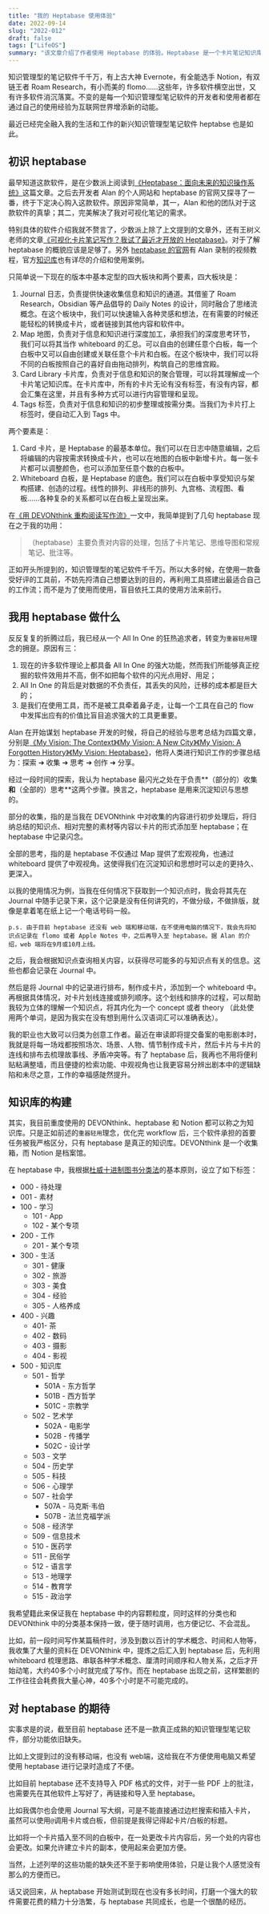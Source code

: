 ```yaml
---
title: "我的 Heptabase 使用体验"
date: 2022-09-14
slug: "2022-012"
draft: false
tags: ["LifeOS"]
summary: "该文章介绍了作者使用 Heptabase 的体验。Heptabase 是一个卡片笔记知识库，支持卡片和白板的创建和管理。作者使用 Heptabase 进行知识沉淀和思考，并将其与其他软件如 DEVONthink 和 Notion 进行区分。作者希望 Heptabase 能够支持移动端和 web 端，以及导入 PDF 文件等功能。"
---
```


知识管理型的笔记软件千千万，有上古大神 Evernote，有全能选手 Notion，有双链王者 Roam Research，有小而美的 flomo……这些年，许多软件横空出世，又有许多软件消沉落寞。不变的是每一个知识管理型笔记软件的开发者和使用者都在通过自己的使用经验为互联网世界增添新的动能。

最近已经完全融入我的生活和工作的新兴知识管理型笔记软件 heptabse 也是如此。

## 初识 heptabase

最早知道这款软件，是在少数派上阅读到[《Heptabase：面向未来的知识操作系统》](https://sspai.com/post/71842)这篇文章。之后去开发者 Alan 的个人网站和 heptabase 的官网又探寻了一番，终于下定决心购入这款软件。原因非常简单，其一，Alan 和他的团队对于这款软件的真挚；其二，完美解决了我对可视化笔记的需求。

特别具体的软件介绍我就不赘言了，少数派上除了上文提到的文章外，还有王树义老师的文章[《可视化卡片笔记写作？我试了最近才开放的 Heptabase》](https://sspai.com/post/71558)。对于了解 heptabase 的概貌应该是足够了。另外 [heptabase 的官网](https://heptabase.com/)有 Alan 录制的视频教程，官方[知识库](https://www.notion.so/Heptabase-Public-Wiki-4dcb425de51c42c28d2fd57d0dbbdcdd?pvs=21)也有详尽的介绍和使用案例。

只简单说一下现在的版本中基本定型的四大板块和两个要素，四大板块是：

1. Journal 日志，负责提供快速收集信息和知识的通道。其借鉴了 Roam Research，Obsidian 等产品倡导的 Daily Notes 的设计，同时融合了思绪流概念。在这个板块中，我们可以快速输入各种灵感和想法，在有需要的时候还能轻松的转换成卡片，或者链接到其他内容和软件中。
2. Map 地图，负责对于信息和知识进行深度加工，承担我们的深度思考环节，我们可以将其当作 whiteboard 的汇总。可以自由的创建任意个白板，每一个白板中又可以自由创建或关联任意个卡片和白板。在这个板块中，我们可以将不同的白板按照自己的喜好自由拖动排列，构筑自己的思维宫殿。
3. Card Library 卡片库，负责对于信息和知识的聚合管理，可以将其理解成一个卡片笔记知识库。在卡片库中，所有的卡片无论有没有标签，有没有内容，都会汇集在这里，并且有多种方式可以进行内容管理和呈现。
4. Tags 标签，负责对于信息和知识的初步整理或按需分类。当我们为卡片打上标签时，便自动汇入到 Tags 中。

两个要素是：

1. Card 卡片，是 Heptabase 的最基本单位。我们可以在日志中随意编辑，之后将编辑的内容按需求转换成卡片，也可以在地图的白板中新增卡片。每一张卡片都可以调整颜色，也可以添加至任意个数的白板中。
2. Whiteboard 白板，是 Heptabase 的底色。我们可以在白板中享受知识与架构搭建、创造的过程。线性的排列、非线形的排列、九宫格、流程图、看板……各种复杂的关系都可以在白板上呈现出来。

在[《用 DEVONthink 重构阅读写作流》](https://justgoidea.com/post/58.html)一文中，我简单提到了几句 heptabase 现在之于我的功用：

> （heptabase）主要负责对内容的处理，包括了卡片笔记、思维导图和常规笔记、批注等。
> 

正如开头所提到的，知识管理型的笔记软件千千万。所以大多时候，在使用一款备受好评的工具前，不妨先捋清自己想要达到的目的，再利用工具搭建出最适合自己的工作流；而不是为了使用而使用，盲目依托工具的使用方法来前行。

## 我用 heptabase 做什么

反反复复的折腾过后，我已经从一个 All In One 的狂热追求者，转变为`重器轻用`理念的拥趸。原因有三：

1. 现在的许多软件理论上都具备 All In One 的强大功能，然而我们所能够真正挖掘的软件效用并不高，倒不如把每个软件的闪光点用好、用足；
2. All In One 的背后是对数据的不负责任，其丢失的风险，迁移的成本都是巨大的；
3. 是我们在使用工具，而不是被工具牵着鼻子走，让每一个工具在自己的 flow 中发挥出应有的价值比盲目追求强大的工具更重要。

Alan 在开始谋划 heptabase 开发的时候，将自己的经验与思考总结为四篇文章，分别是[《My Vision: The Context》](https://medium.com/heptabase/my-vision-the-context-c73e29981685)[《My Vision: A New City》](https://medium.com/heptabase/my-vision-a-new-city-c7010f5871d)[《My Vision: A Forgotten History》](https://medium.com/heptabase/my-vision-a-forgotten-history-67ee77e969da)[《My Vision: Heptabase》](https://medium.com/heptabase/my-vision-project-meta-e0bedd1467b2)，他将人类进行知识工作的步骤总结为：探索 ➔ 收集 ➔ 思考 ➔ 创作 ➔ 分享。

经过一段时间的探索，我认为 heptabase 最闪光之处在于负责**（部分的）收集**和**（全部的）思考**这两个步骤。换言之，heptabase 是用来沉淀知识与思想的。

部分的收集，指的是当我在 DEVONthink 中对收集的内容进行初步处理后，将归纳总结的知识点、相对完整的素材等内容以卡片的形式添加至 heptabase；在 heptabase 中记录闪念。

全部的思考，指的是 heptabase 不仅通过 Map 提供了宏观视角，也通过 whiteboard 提供了中观视角。这使得我们在沉淀知识和思想时可以走的更持久、更深入。

以我的使用情况为例，当我在任何情况下获取到一个知识点时，我会将其先在 Journal 中随手记录下来，这个记录是没有任何讲究的，不做分级，不做排版，就像是拿着笔在纸上记一个电话号码一般。

```
p.s. 由于目前 heptabase 还没有 web 端和移动端，在不使用电脑的情况下，我会先将知识点记录在 flomo 或者 Apple Notes 中，之后再导入至 heptabase。据 Alan 的介绍，web 端将在9月或10月上线。
```

之后，我会根据知识点查询相关内容，以获得尽可能多的与知识点有关的信息。这些也都会记录在 Journal 中。

然后是将 Journal 中的记录进行排布，制作成卡片，添加到一个 whiteboard 中。再根据具体情况，对卡片划线连接或排列顺序。这个划线和排序的过程，可以帮助我较为立体的理解一个知识点，将其内化为一个 concept 或者 theory （此处使用两个单词，是因为我实在没有想到用什么汉语词汇可以准确表达）。

我的职业也大致可以归类为创意工作者。最近在审读即将提交备案的电影剧本时，我就是将每一场戏都按照场次、场景、人物、情节制作成卡片，然后卡片与卡片的连线和排布去梳理故事线、矛盾冲突等。有了 heptabase 后，我再也不用将便利贴粘满整墙，而且便捷的检索功能、中观视角也让我更容易分辨出剧本中的逻辑缺陷和未尽之意，工作的幸福感陡然提升。

## 知识库的构建

其实，我目前重度使用的 DEVONthink、heptabase 和 Notion 都可以称之为知识库。只是正如前述的`重器轻用`理念，优化完 workflow 后，三个软件承担的首要任务被我严格区分，只有 heptabase 是真正的知识库。DEVONthink 是一个收集箱，而 Notion 是档案馆。

在 heptabase 中，我根据[杜威十进制图书分类法](https://zh.wikipedia.org/wiki/%E6%9D%9C%E5%A8%81%E5%8D%81%E8%BF%9B%E5%88%B6%E5%9B%BE%E4%B9%A6%E5%88%86%E7%B1%BB%E6%B3%95)的基本原则，设立了如下标签：

- 000 - 待处理
- 001 - 素材
- 100 - 学习
    - 101 - App
    - 102 - 某个专项
- 200 - 工作
    - 201 - 某个专项
- 300 - 生活
    - 301 - 健康
    - 302 - 旅游
    - 303 - 美食
    - 304 - 经验
    - 305 - 人格养成
- 400 - 兴趣
    - 401- 茶
    - 402 - 数码
    - 403 - 摄影
    - 404 - 影视
- 500 - 知识库
    - 501 - 哲学
        - 501A - 东方哲学
        - 501B - 西方哲学
        - 501C - 宗教学
    - 502 - 艺术学
        - 502A - 电影学
        - 502B - 传播学
        - 502C - 设计学
    - 503 - 文学
    - 504 - 历史学
    - 505 - 科技
    - 506 - 心理学
    - 507 - 社会学
        - 507A - 马克斯·韦伯
        - 507B - 法兰克福学派
    - 508 - 经济学
    - 509 - 信息技术
    - 510 - 医药学
    - 511 - 民俗学
    - 512 - 语言学
    - 513 - 地理学
    - 514 - 教育学
    - 515 - 政治学

我希望籍此来保证我在 heptabase 中的内容颗粒度，同时这样的分类也和 DEVONthink 中的分类基本保持一致，便于随时调用，也方便记忆、不会混乱。

比如，前一段时间写作某篇稿件时，涉及到数以百计的学术概念、时间和人物等，我收集了大量的资料在 DEVONthink 中，提炼之后汇入到 heptabase 后，先利用 whiteboard 梳理思路、串联各种学术概念、厘清时间顺序和人物关系，之后才开始动笔，大约40多个小时就完成了写作。而在 heptabase 出现之前，这样繁剧的工作往往会耗费我大量心神，40多个小时是不可能完成的。

## 对 heptabase 的期待

实事求是的说，截至目前 heptabase 还不是一款真正成熟的知识管理型笔记软件，部分功能依旧缺失。

比如上文提到过的没有移动端，也没有 web端，这给我在不方便使用电脑又希望使用 heptabase 进行记录时造成了不便。

比如目前 heptabase 还不支持导入 PDF 格式的文件，对于一些 PDF 上的批注，也需要先在其他软件上写好了，再链接和导入至 heptabase。

比如我偶尔也会使用 Journal 写大纲，可是不能直接通过边栏搜索和插入卡片，虽然可以使用`@`调用卡片或白板，但前提是我得记得起卡片/白板的标题。

比如将一个卡片插入至不同的白板中，在一处更改卡片内容后，另一个处的内容也会更改。如果允许建立卡片的副本，使用起来会更加方便。

当然，上述列举的这些功能的缺失还不至于影响使用体验，只是让我个人感觉没有那么的方便而已。

话又说回来，从 heptabase 开始测试到现在也没有多长时间，打磨一个强大的软件需要花费的精力十分浩繁，与 heptabase 共同成长，也是一个很酷的经历。